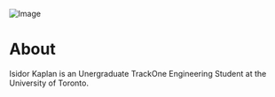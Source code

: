 ![Image](https://github.com/isidorjkaplan/isidorjkaplan.github.io/blob/master/images/RL5_4923.JPG?raw=true)
# About
Isidor Kaplan is an Unergraduate TrackOne Engineering Student at the University of Toronto. 
